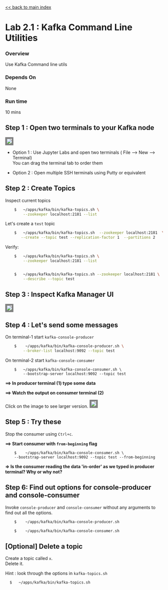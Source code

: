 <link rel='stylesheet' href='../assets/css/main.css'/>

[<< back to main index](../README.md)

# Lab 2.1 : Kafka Command Line Utilities

### Overview
Use Kafka Command line utils

### Depends On
None

### Run time
10 mins


## Step 1 : Open two terminals to your Kafka node

<img src="../assets/images/2a.png" style="border: 5px solid grey ; max-width:100%;"  />

 - Option 1 : Use Jupyter Labs and open two terminals ( File --> New --> Terminal)   
 You can drag the terminal tab to order them

 - Option 2 : Open multiple SSH terminals using Putty or equivalent

## Step 2 : Create Topics
Inspect current topics

```bash
    $   ~/apps/kafka/bin/kafka-topics.sh \
        --zookeeper localhost:2181 --list
```

Let's create a `test` topic

```bash
    $   ~/apps/kafka/bin/kafka-topics.sh  --zookeeper localhost:2181  \
       --create --topic test --replication-factor 1  --partitions 2
```

Verify:
```bash
    $   ~/apps/kafka/bin/kafka-topics.sh \
        --zookeeper localhost:2181 --list


    $   ~/apps/kafka/bin/kafka-topics.sh --zookeeper localhost:2181 \
        --describe --topic test
```

## Step 3 : Inspect Kafka Manager UI

<img src="../assets/images/2b.png" style="border: 5px solid grey ; max-width:100%;"  />

## Step 4 : Let's send some messages

On terminal-1  start `kafka-console-producer`

```bash
    $    ~/apps/kafka/bin/kafka-console-producer.sh \
        --broker-list localhost:9092 --topic test
```

On terminal-2 start `kafka-console-consumer`
```
    $   ~/apps/kafka/bin/kafka-console-consumer.sh \
        --bootstrap-server localhost:9092 --topic test
```

**==> In producer terminal (1) type some data**  

**==> Watch the output on consumer terminal (2)**

Click on the image to see larger version.
<a href="../assets/images/2c.png"><img src="../assets/images/2c.png" style="border: 5px solid grey ; max-width:100%;"  /></a>


## Step 5 : Try these

Stop the consumer using `Ctrl+c`.

**==> Start consumer with `from-beginning` flag**
```
    $    ~/apps/kafka/bin/kafka-console-consumer.sh \
    --bootstrap-server localhost:9092 --topic test --from-beginning
```

**=> Is the consumer reading the data 'in-order' as we typed in producer terminal?  Why or why not?**  


## Step 6: Find out options for console-producer and console-consumer
Invoke `console-producer` and `console-consumer` without any arguments to find out all the options.

```bash
    $    ~/apps/kafka/bin/kafka-console-producer.sh

    $    ~/apps/kafka/bin/kafka-console-consumer.sh

```

## [Optional] Delete a topic
Create a topic called `x`.  
Delete it.

Hint : look through the options in `kafka-topics.sh`
```bash
  $   ~/apps/kafka/bin/kafka-topics.sh
```
